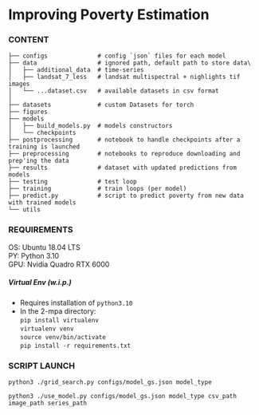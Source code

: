 # Improving Poverty Estimation

### CONTENT

```
├── configs              # config `json` files for each model  
├── data                 # ignored path, default path to store data\
│   ├── additional_data  # time-series
│   ├── landsat_7_less   # landsat multispectral + nighlights tif images
│   └── ...dataset.csv   # available datasets in csv format
│ 
├── datasets             # custom Datasets for torch
├── figures          
├── models                 
│   ├── build_models.py  # models constructors
│   └── checkpoints
├── postprocessing       # notebook to handle checkpoints after a training is launched 
├── preprocessing        # notebooks to reproduce downloading and prep'ing the data
├── results              # dataset with updated predictions from models
├── testing              # test loop
├── training             # train loops (per model)
├── predict.py           # script to predict poverty from new data with trained models
└── utils
```
### REQUIREMENTS
OS: Ubuntu 18.04 LTS  
PY: Python 3.10  
GPU: Nvidia Quadro RTX 6000

##### Virtual Env (w.i.p.)
- Requires installation of `python3.10` 
- In the 2-mpa directory:  
```pip install virtualenv```  
```virtualenv venv```  
```source venv/bin/activate```  
```pip install -r requirements.txt```

### SCRIPT LAUNCH

```python3 ./grid_search.py configs/model_gs.json model_type```

```python3 ./use_model.py configs/model_gs.json model_type csv_path image_path series_path```

